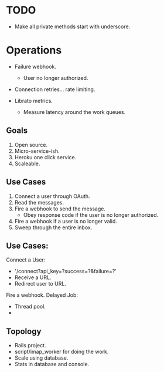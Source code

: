 # TODO

+ Make all private methods start with underscore.

# Operations

+ Failure webhook.
  + User no longer authorized.

+ Connection retries... rate limiting.

+ Librato metrics.
  + Measure latency around the work queues.

## Goals

1. Open source.
2. Micro-service-ish.
2. Heroku one click service.
3. Scaleable.

## Use Cases

1. Connect a user through OAuth.
3. Read the messages.
4. Fire a webhook to send the message.
   + Obey response code if the user is no longer authorized.
5. Fire a webhook if a user is no longer valid.
6. Sweep through the entire inbox.

## Use Cases:

Connect a User:

+ '/connect?api_key=?success=?&failure=?'
+ Receive a URL.
+ Redirect user to URL.

Fire a webhook. Delayed Job:

+ Thread pool.
+

## Topology

+ Rails project.
+ script/imap_worker for doing the work.
+ Scale using database.
+ Stats in database and console.
